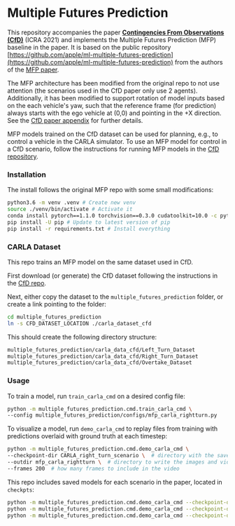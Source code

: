 # Multiple Futures Prediction

This repository accompanies the paper [**Contingencies From Observations (CfD)**](https://github.com/JeffTheHacker/ContingenciesFromObservations) (ICRA 2021) and implements the Multiple Futures Prediction (MFP) baseline in the paper.
It is based on the public repository [https://github.com/apple/ml-multiple-futures-prediction](https://github.com/apple/ml-multiple-futures-prediction) from the authors of the [MFP paper](https://arxiv.org/abs/1911.00997).

The MFP architecture has been modified from the original repo to not use attention (the scenarios used in the CfD paper only use 2 agents). Additionally, it has been modified to support rotation of model inputs based on the each vehicle's yaw, such that the reference frame (for prediction) always starts with the ego vehicle at (0,0) and pointing in the +X direction. See the [CfD paper appendix](https://github.com/JeffTheHacker/ContingenciesFromObservations) for further details.

MFP models trained on the CfD dataset can be used for planning, e.g., to control a vehicle in the CARLA simulator. To use an MFP model for control in a CfD scenario, follow the instructions for running MFP models in the [CfD repository](https://github.com/JeffTheHacker/ContingenciesFromObservations).

### Installation

The install follows the original MFP repo with some small modifications:
```sh
python3.6 -m venv .venv # Create new venv
source ./venv/bin/activate # Activate it
conda install pytorch==1.1.0 torchvision==0.3.0 cudatoolkit=10.0 -c pytorch
pip install -U pip # Update to latest version of pip
pip install -r requirements.txt # Install everything
```

### CARLA Dataset

This repo trains an MFP model on the same dataset used in CfD.

First download (or generate) the CfD dataset following the instructions in the [CfD repo](https://github.com/JeffTheHacker/ContingenciesFromObservations).

Next, either copy the dataset to the `multiple_futures_prediction` folder, or create a link pointing to the folder:
```sh
cd multiple_futures_prediction
ln -s CFD_DATASET_LOCATION ./carla_dataset_cfd
```

This should create the following directory structure:
```sh
multiple_futures_prediction/carla_data_cfd/Left_Turn_Dataset
multiple_futures_prediction/carla_data_cfd/Right_Turn_Dataset
multiple_futures_prediction/carla_data_cfd/Overtake_Dataset
```

### Usage 

To train a model, run `train_carla_cmd` on a desired config file:
```sh
python -m multiple_futures_prediction.cmd.train_carla_cmd \
--config multiple_futures_prediction/configs/mfp_carla_rightturn.py
```

To visualize a model, run `demo_carla_cmd` to replay files from training with predictions overlaid with ground truth at each timestep:
```sh
python -m multiple_futures_prediction.cmd.demo_carla_cmd \
--checkpoint-dir CARLA_right_turn_scenario \  # directory with the saved model checkpoint
--outdir mfp_carla_rightturn \  # directory to write the images and video to
--frames 200  # how many frames to include in the video
```

This repo includes saved models for each scenario in the paper, located in `checkpts`:
```sh
python -m multiple_futures_prediction.cmd.demo_carla_cmd --checkpoint-dir CARLA_left_turn_scenario --outdir mfp_carla_leftturn --frames 200
python -m multiple_futures_prediction.cmd.demo_carla_cmd --checkpoint-dir CARLA_right_turn_scenario --outdir mfp_carla_rightturn --frames 200
python -m multiple_futures_prediction.cmd.demo_carla_cmd --checkpoint-dir CARLA_overtake_scenario --outdir mfp_carla_overtake --frames 200
```
